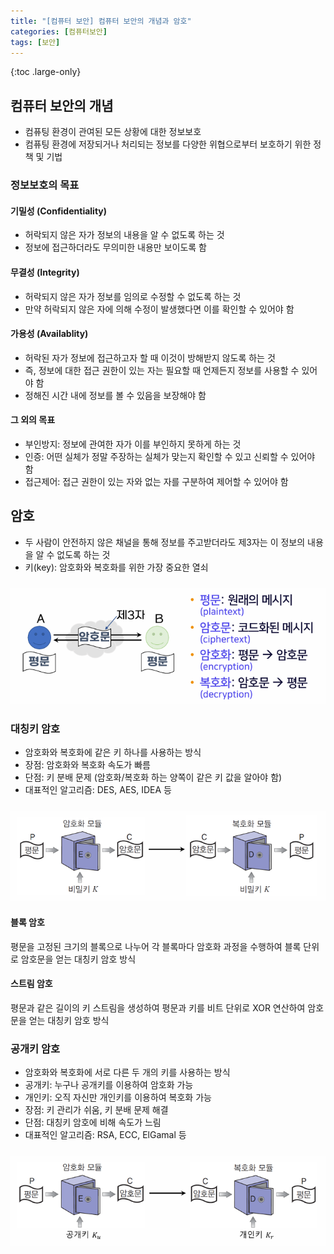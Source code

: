 ```yaml
---
title: "[컴퓨터 보안] 컴퓨터 보안의 개념과 암호"
categories: [컴퓨터보안]
tags: [보안]
---
```


{:toc .large-only}

## 컴퓨터 보안의 개념

- 컴퓨팅 환경이 관여된 모든 상황에 대한 정보보호
- 컴퓨팅 환경에 저장되거나 처리되는 정보를 다양한 위협으로부터 보호하기 위한 정책 및 기법

### 정보보호의 목표

#### 기밀성 (Confidentiality)

- 허락되지 않은 자가 정보의 내용을 알 수 없도록 하는 것
- 정보에 접근하더라도 무의미한 내용만 보이도록 함

#### 무결성 (Integrity)

- 허락되지 않은 자가 정보를 임의로 수정할 수 없도록 하는 것
- 만약 허락되지 않은 자에 의해 수정이 발생했다면 이를 확인할 수 있어야 함

#### 가용성 (Availablity)

- 허락된 자가 정보에 접근하고자 할 때 이것이 방해받지 않도록 하는 것
- 즉, 정보에 대한 접근 권한이 있는 자는 필요할 때 언제든지 정보를 사용할 수 있어야 함
- 정해진 시간 내에 정보를 볼 수 있음을 보장해야 함

#### 그 외의 목표

- 부인방지: 정보에 관여한 자가 이를 부인하지 못하게 하는 것
- 인증: 어떤 실체가 정말 주장하는 실체가 맞는지 확인할 수 있고 신뢰할 수 있어야 함
- 접근제어: 접근 권한이 있는 자와 없는 자를 구분하여 제어할 수 있어야 함

## 암호

- 두 사람이 안전하지 않은 채널을 통해 정보를 주고받더라도 제3자는 이 정보의 내용을 알 수 없도록 하는 것
- 키(key): 암호화와 복호화를 위한 가장 중요한 열쇠

<img src="../../assets/img/blog/2025-03-02-computer-security_01.png" style="margin-top:10px;">

### 대칭키 암호

- 암호화와 복호화에 같은 키 하나를 사용하는 방식
- 장점: 암호화와 복호화 속도가 빠름
- 단점: 키 분배 문제 (암호화/복호화 하는 양쪽이 같은 키 값을 알아야 함)
- 대표적인 알고리즘: DES, AES, IDEA 등

<img src="../../assets/img/blog/2025-03-02-computer-security_02.png" style="margin-top:10px;">

#### 블록 암호

평문을 고정된 크기의 블록으로 나누어 각 블록마다 암호화 과정을 수행하여 블록 단위로 암호문을 얻는 대칭키 암호 방식

#### 스트림 암호

평문과 같은 길이의 키 스트림을 생성하여 평문과 키를 비트 단위로 XOR 연산하여 암호문을 얻는 대칭키 암호 방식

### 공개키 암호

- 암호화와 복호화에 서로 다른 두 개의 키를 사용하는 방식
- 공개키: 누구나 공개키를 이용하여 암호화 가능
- 개인키: 오직 자신만 개인키를 이용하여 복호화 가능
- 장점: 키 관리가 쉬움, 키 분배 문제 해결
- 단점: 대칭키 암호에 비해 속도가 느림
- 대표적인 알고리즘: RSA, ECC, ElGamal 등

<img src="../../assets/img/blog/2025-03-02-computer-security_03.png" style="margin-top:10px;">
